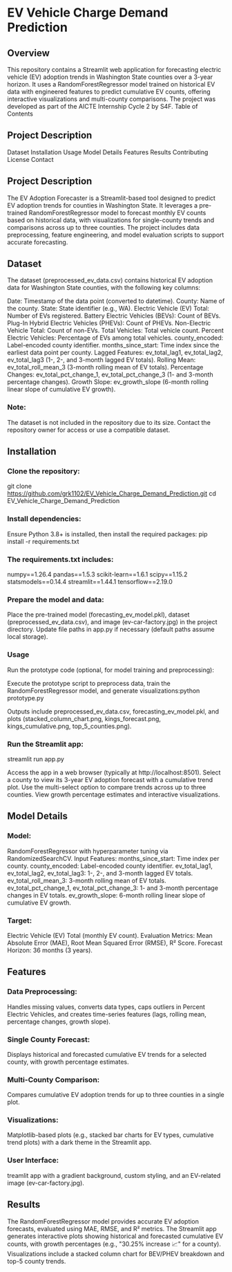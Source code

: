 # EV Vehicle Charge Demand Prediction

## Overview
This repository contains a Streamlit web application for forecasting electric vehicle (EV) adoption trends in Washington State counties over a 3-year horizon. It uses a RandomForestRegressor model trained on historical EV data with engineered features to predict cumulative EV counts, offering interactive visualizations and multi-county comparisons. The project was developed as part of the AICTE Internship Cycle 2 by S4F.
Table of Contents

## Project Description
Dataset
Installation
Usage
Model Details
Features
Results
Contributing
License
Contact

## Project Description
The EV Adoption Forecaster is a Streamlit-based tool designed to predict EV adoption trends for counties in Washington State. It leverages a pre-trained RandomForestRegressor model to forecast monthly EV counts based on historical data, with visualizations for single-county trends and comparisons across up to three counties. The project includes data preprocessing, feature engineering, and model evaluation scripts to support accurate forecasting.

## Dataset
The dataset (preprocessed_ev_data.csv) contains historical EV adoption data for Washington State counties, with the following key columns:

Date: Timestamp of the data point (converted to datetime).
County: Name of the county.
State: State identifier (e.g., WA).
Electric Vehicle (EV) Total: Number of EVs registered.
Battery Electric Vehicles (BEVs): Count of BEVs.
Plug-In Hybrid Electric Vehicles (PHEVs): Count of PHEVs.
Non-Electric Vehicle Total: Count of non-EVs.
Total Vehicles: Total vehicle count.
Percent Electric Vehicles: Percentage of EVs among total vehicles.
county_encoded: Label-encoded county identifier.
months_since_start: Time index since the earliest data point per county.
Lagged Features: ev_total_lag1, ev_total_lag2, ev_total_lag3 (1-, 2-, and 3-month lagged EV totals).
Rolling Mean: ev_total_roll_mean_3 (3-month rolling mean of EV totals).
Percentage Changes: ev_total_pct_change_1, ev_total_pct_change_3 (1- and 3-month percentage changes).
Growth Slope: ev_growth_slope (6-month rolling linear slope of cumulative EV growth).

### Note:
The dataset is not included in the repository due to its size. Contact the repository owner for access or use a compatible dataset.

## Installation

### Clone the repository:
git clone https://github.com/grk1102/EV_Vehicle_Charge_Demand_Prediction.git
cd EV_Vehicle_Charge_Demand_Prediction


### Install dependencies:
Ensure Python 3.8+ is installed,
then install the required packages:
pip install -r requirements.txt

### The requirements.txt includes:
numpy==1.26.4
pandas==1.5.3
scikit-learn==1.6.1
scipy==1.15.2
statsmodels==0.14.4
streamlit==1.44.1
tensorflow==2.19.0


### Prepare the model and data:

Place the pre-trained model (forecasting_ev_model.pkl), dataset (preprocessed_ev_data.csv), and image (ev-car-factory.jpg) in the project directory.
Update file paths in app.py if necessary (default paths assume local storage).



### Usage

Run the prototype code (optional, for model training and preprocessing):

Execute the prototype script to preprocess data, train the RandomForestRegressor model, and generate visualizations:python prototype.py


Outputs include preprocessed_ev_data.csv, forecasting_ev_model.pkl, and plots (stacked_column_chart.png, kings_forecast.png, kings_cumulative.png, top_5_counties.png).


### Run the Streamlit app:
streamlit run app.py


Access the app in a web browser (typically at http://localhost:8501).
Select a county to view its 3-year EV adoption forecast with a cumulative trend plot.
Use the multi-select option to compare trends across up to three counties.
View growth percentage estimates and interactive visualizations.



## Model Details

### Model:
RandomForestRegressor with hyperparameter tuning via RandomizedSearchCV.
Input Features:
months_since_start: Time index per county.
county_encoded: Label-encoded county identifier.
ev_total_lag1, ev_total_lag2, ev_total_lag3: 1-, 2-, and 3-month lagged EV totals.
ev_total_roll_mean_3: 3-month rolling mean of EV totals.
ev_total_pct_change_1, ev_total_pct_change_3: 1- and 3-month percentage changes in EV totals.
ev_growth_slope: 6-month rolling linear slope of cumulative EV growth.


### Target:
Electric Vehicle (EV) Total (monthly EV count).
Evaluation Metrics: Mean Absolute Error (MAE), Root Mean Squared Error (RMSE), R² Score.
Forecast Horizon: 36 months (3 years).

## Features

### Data Preprocessing:
Handles missing values, converts data types, caps outliers in Percent Electric Vehicles, and creates time-series features (lags, rolling mean, percentage changes, growth slope).
### Single County Forecast:
Displays historical and forecasted cumulative EV trends for a selected county, with growth percentage estimates.
### Multi-County Comparison:
Compares cumulative EV adoption trends for up to three counties in a single plot.
### Visualizations:
Matplotlib-based plots (e.g., stacked bar charts for EV types, cumulative trend plots) with a dark theme in the Streamlit app.
### User Interface: 
treamlit app with a gradient background, custom styling, and an EV-related image (ev-car-factory.jpg).

## Results

The RandomForestRegressor model provides accurate EV adoption forecasts, evaluated using MAE, RMSE, and R² metrics.
The Streamlit app generates interactive plots showing historical and forecasted cumulative EV counts, with growth percentages (e.g., "30.25% increase 📈" for a county).
Visualizations include a stacked column chart for BEV/PHEV breakdown and top-5 county trends.
